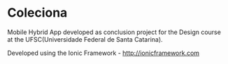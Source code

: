 Coleciona
=========

Mobile Hybrid App developed as conclusion project for the Design course at the UFSC(Universidade Federal de Santa Catarina).

Developed using the Ionic Framework - http://ionicframework.com
